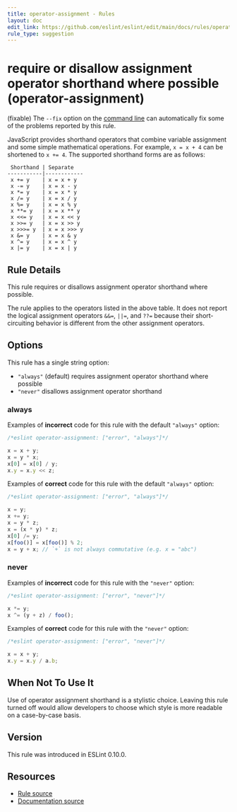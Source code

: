 ```yaml
---
title: operator-assignment - Rules
layout: doc
edit_link: https://github.com/eslint/eslint/edit/main/docs/rules/operator-assignment.md
rule_type: suggestion
---
```

<!-- Note: No pull requests accepted for this file. See README.md in the root directory for details. -->

# require or disallow assignment operator shorthand where possible (operator-assignment)

(fixable) The `--fix` option on the [command line](../user-guide/command-line-interface#fixing-problems) can automatically fix some of the problems reported by this rule.

JavaScript provides shorthand operators that combine variable assignment and some simple mathematical operations. For example, `x = x + 4` can be shortened to `x += 4`. The supported shorthand forms are as follows:

```text
 Shorthand | Separate
-----------|------------
 x += y    | x = x + y
 x -= y    | x = x - y
 x *= y    | x = x * y
 x /= y    | x = x / y
 x %= y    | x = x % y
 x **= y   | x = x ** y
 x <<= y   | x = x << y
 x >>= y   | x = x >> y
 x >>>= y  | x = x >>> y
 x &= y    | x = x & y
 x ^= y    | x = x ^ y
 x |= y    | x = x | y
```

## Rule Details

This rule requires or disallows assignment operator shorthand where possible.

The rule applies to the operators listed in the above table. It does not report the logical assignment operators `&&=`, `||=`, and `??=` because their short-circuiting behavior is different from the other assignment operators.

## Options

This rule has a single string option:

* `"always"` (default)  requires assignment operator shorthand where possible
* `"never"` disallows assignment operator shorthand

### always

Examples of **incorrect** code for this rule with the default `"always"` option:

```js
/*eslint operator-assignment: ["error", "always"]*/

x = x + y;
x = y * x;
x[0] = x[0] / y;
x.y = x.y << z;
```

Examples of **correct** code for this rule with the default `"always"` option:

```js
/*eslint operator-assignment: ["error", "always"]*/

x = y;
x += y;
x = y * z;
x = (x * y) * z;
x[0] /= y;
x[foo()] = x[foo()] % 2;
x = y + x; // `+` is not always commutative (e.g. x = "abc")
```

### never

Examples of **incorrect** code for this rule with the `"never"` option:

```js
/*eslint operator-assignment: ["error", "never"]*/

x *= y;
x ^= (y + z) / foo();
```

Examples of **correct** code for this rule with the `"never"` option:

```js
/*eslint operator-assignment: ["error", "never"]*/

x = x + y;
x.y = x.y / a.b;
```

## When Not To Use It

Use of operator assignment shorthand is a stylistic choice. Leaving this rule turned off would allow developers to choose which style is more readable on a case-by-case basis.

## Version

This rule was introduced in ESLint 0.10.0.

## Resources

* [Rule source](https://github.com/eslint/eslint/tree/HEAD/lib/rules/operator-assignment.js)
* [Documentation source](https://github.com/eslint/eslint/tree/HEAD/docs/rules/operator-assignment.md)
